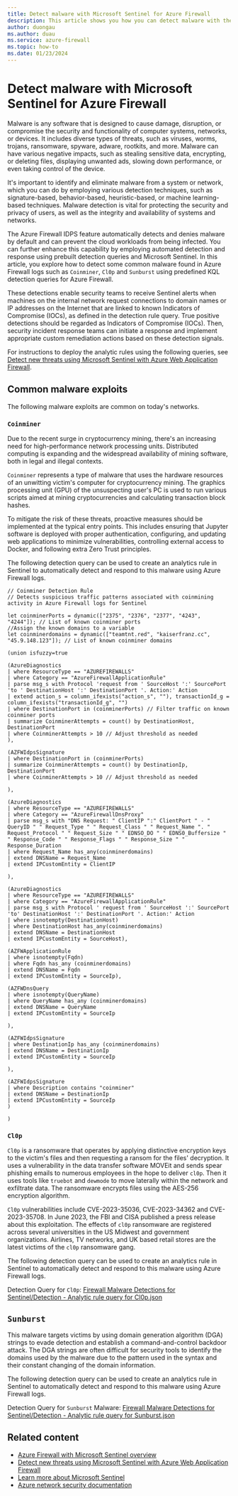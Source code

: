 ```yaml
---
title: Detect malware with Microsoft Sentinel for Azure Firewall
description: This article shows you how you can detect malware with the Azure Firewall solution for Microsoft Sentinel.
author: duongau
ms.author: duau
ms.service: azure-firewall
ms.topic: how-to
ms.date: 01/23/2024
---
```


# Detect malware with Microsoft Sentinel for Azure Firewall

Malware is any software that is designed to cause damage, disruption, or compromise the security and functionality of computer systems, networks, or devices. It includes diverse types of threats, such as viruses, worms, trojans, ransomware, spyware, adware, rootkits, and more. Malware can have various negative impacts, such as stealing sensitive data, encrypting, or deleting files, displaying unwanted ads, slowing down performance, or even taking control of the device.

It's important to identify and eliminate malware from a system or network, which you can do by employing various detection techniques, such as signature-based, behavior-based, heuristic-based, or machine learning-based techniques. Malware detection is vital for protecting the security and privacy of users, as well as the integrity and availability of systems and networks.

The Azure Firewall IDPS feature automatically detects and denies malware by default and can prevent the cloud workloads from being infected. You can further enhance this capability by employing automated detection and response using prebuilt detection queries and Microsoft Sentinel. In this article, you explore how to detect some common malware found in Azure Firewall logs such as `Coinminer`, `Cl0p` and `Sunburst` using predefined KQL detection queries for Azure Firewall.

These detections enable security teams to receive Sentinel alerts when machines on the internal network request connections to domain names or IP addresses on the Internet that are linked to known Indicators of Compromise (IOCs), as defined in the detection rule query. True positive detections should be regarded as Indicators of Compromise (IOCs). Then, security incident response teams can initiate a response and implement appropriate custom remediation actions based on these detection signals.



For instructions to deploy the analytic rules using the following queries, see [Detect new threats using Microsoft Sentinel with Azure Web Application Firewall](../web-application-firewall/waf-new-threat-detection.md).

## Common malware exploits

The following malware exploits are common on today's networks.

### `Coinminer`

Due to the recent surge in cryptocurrency mining, there's an increasing need for high-performance network processing units. Distributed computing is expanding and the widespread availability of mining software, both in legal and illegal contexts. 

`Coinminer` represents a type of malware that uses the hardware resources of an unwitting victim's computer for cryptocurrency mining. The graphics processing unit (GPU) of the unsuspecting user's PC is used to run various scripts aimed at mining cryptocurrencies and calculating transaction block hashes. 

To mitigate the risk of these threats, proactive measures should be implemented at the typical entry points. This includes ensuring that Jupyter software is deployed with proper authentication, configuring, and updating web applications to minimize vulnerabilities, controlling external access to Docker, and following extra Zero Trust principles.

The following detection query can be used to create an analytics rule in Sentinel to automatically detect and respond to this malware using Azure Firewall logs.

```
// Coinminer Detection Rule
// Detects suspicious traffic patterns associated with coinmining activity in Azure Firewall logs for Sentinel

let coinminerPorts = dynamic(["2375", "2376", "2377", "4243", "4244"]); // List of known coinminer ports  
//Assign the known domains to a variable
let coinminerdomains = dynamic(["teamtnt.red", "kaiserfranz.cc", "45.9.148.123"]); // List of known coinminer domains  

(union isfuzzy=true 

(AzureDiagnostics  
| where ResourceType == "AZUREFIREWALLS"  
| where Category == "AzureFirewallApplicationRule" 
| parse msg_s with Protocol 'request from ' SourceHost ':' SourcePort 'to ' DestinationHost ':' DestinationPort '. Action:' Action 
| extend action_s = column_ifexists("action_s", ""), transactionId_g = column_ifexists("transactionId_g", "")  
| where DestinationPort in (coinminerPorts) // Filter traffic on known coinminer ports  
| summarize CoinminerAttempts = count() by DestinationHost, DestinationPort  
| where CoinminerAttempts > 10 // Adjust threshold as needed  
), 

(AZFWIdpsSignature 
| where DestinationPort in (coinminerPorts) 
| summarize CoinminerAttempts = count() by DestinationIp, DestinationPort 
| where CoinminerAttempts > 10 // Adjust threshold as needed   

), 

(AzureDiagnostics  
| where ResourceType == "AZUREFIREWALLS"  
| where Category == "AzureFirewallDnsProxy"  
| parse msg_s with "DNS Request: " ClientIP ":" ClientPort " - " QueryID " " Request_Type " " Request_Class " " Request_Name ". " Request_Protocol " " Request_Size " " EDNSO_DO " " EDNS0_Buffersize " " Response_Code " " Response_Flags " " Response_Size " " Response_Duration  
| where Request_Name has_any(coinminerdomains)  
| extend DNSName = Request_Name  
| extend IPCustomEntity = ClientIP  

),  

(AzureDiagnostics  
| where ResourceType == "AZUREFIREWALLS"  
| where Category == "AzureFirewallApplicationRule"  
| parse msg_s with Protocol ' request from ' SourceHost ':' SourcePort 'to' DestinationHost ':' DestinationPort '. Action:' Action  
| where isnotempty(DestinationHost)  
| where DestinationHost has_any(coinminerdomains)  
| extend DNSName = DestinationHost  
| extend IPCustomEntity = SourceHost), 

(AZFWApplicationRule 
| where isnotempty(Fqdn) 
| where Fqdn has_any (coinminerdomains)   
| extend DNSName = Fqdn  
| extend IPCustomEntity = SourceIp), 

(AZFWDnsQuery 
| where isnotempty(QueryName) 
| where QueryName has_any (coinminerdomains) 
| extend DNSName = QueryName 
| extend IPCustomEntity = SourceIp 

), 

(AZFWIdpsSignature 
| where DestinationIp has_any (coinminerdomains) 
| extend DNSName = DestinationIp 
| extend IPCustomEntity = SourceIp 

), 

(AZFWIdpsSignature 
| where Description contains "coinminer" 
| extend DNSName = DestinationIp 
| extend IPCustomEntity = SourceIp 
) 

)
```

### `Cl0p`

`Cl0p` is a ransomware that operates by applying distinctive encryption keys to the victim's files and then requesting a ransom for the files' decryption. It uses a vulnerability in the data transfer software MOVEit and sends spear phishing emails to numerous employees in the hope to deliver `cl0p`. Then it uses tools like `truebot` and `dewmode` to move laterally within the network and exfiltrate data. The ransomware encrypts files using the AES-256 encryption algorithm.

 `Cl0p` vulnerabilities include CVE-2023-35036, CVE-2023-34362 and CVE-2023-35708. In June 2023, the FBI and CISA published a press release about this exploitation. The effects of `cl0p` ransomware are registered across several universities in the US Midwest and government organizations. Airlines, TV networks, and UK based retail stores are the latest victims of the `cl0p` ransomware gang.

The following detection query can be used to create an analytics rule in Sentinel to automatically detect and respond to this malware using Azure Firewall logs.

Detection Query for `Cl0p`: [Firewall Malware Detections for Sentinel/Detection - Analytic rule query for Cl0p.json](https://github.com/Azure/Azure-Network-Security/blob/master/Azure%20Firewall/Playbook%20-%20Firewall%20Malware%20Detections%20for%20Sentinel/Detection%20-%20Analytic%20rule%20query%20for%20Cl0p.json)

## `Sunburst`

This malware targets victims by using domain generation algorithm (DGA) strings to evade detection and establish a command-and-control backdoor attack. The DGA strings are often difficult for security tools to identify the domains used by the malware due to the pattern used in the syntax and their constant changing of the domain information.

The following detection query can be used to create an analytics rule in Sentinel to automatically detect and respond to this malware using Azure Firewall logs.

Detection Query for `Sunburst` Malware: [Firewall Malware Detections for Sentinel/Detection - Analytic rule query for Sunburst.json](https://github.com/Azure/Azure-Network-Security/blob/master/Azure%20Firewall/Playbook%20-%20Firewall%20Malware%20Detections%20for%20Sentinel/Detection%20-%20Analytic%20rule%20query%20for%20Sunburst.json)

## Related content

- [Azure Firewall with Microsoft Sentinel overview](firewall-sentinel-overview.md)
- [Detect new threats using Microsoft Sentinel with Azure Web Application Firewall](../web-application-firewall/waf-new-threat-detection.md)
- [Learn more about Microsoft Sentinel](../sentinel/overview.md)
- [Azure network security documentation](../networking/security/index.yml)
